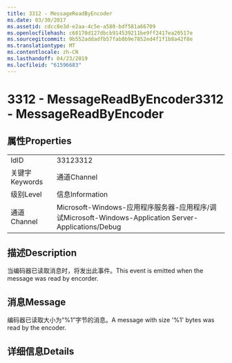 ```yaml
---
title: 3312 - MessageReadByEncoder
ms.date: 03/30/2017
ms.assetid: cdcc8e3d-e2aa-4c5e-a580-bdf581a66709
ms.openlocfilehash: c68170d127dbcb914539211be9ff2417ea20517e
ms.sourcegitcommit: 9b552addadfb57fab0b9e7852ed4f1f1b8a42f8e
ms.translationtype: MT
ms.contentlocale: zh-CN
ms.lasthandoff: 04/23/2019
ms.locfileid: "61596683"
---
```

# <a name="3312---messagereadbyencoder"></a><span data-ttu-id="cdc92-102">3312 - MessageReadByEncoder</span><span class="sxs-lookup"><span data-stu-id="cdc92-102">3312 - MessageReadByEncoder</span></span>
## <a name="properties"></a><span data-ttu-id="cdc92-103">属性</span><span class="sxs-lookup"><span data-stu-id="cdc92-103">Properties</span></span>  
  
|||  
|-|-|  
|<span data-ttu-id="cdc92-104">Id</span><span class="sxs-lookup"><span data-stu-id="cdc92-104">ID</span></span>|<span data-ttu-id="cdc92-105">3312</span><span class="sxs-lookup"><span data-stu-id="cdc92-105">3312</span></span>|  
|<span data-ttu-id="cdc92-106">关键字</span><span class="sxs-lookup"><span data-stu-id="cdc92-106">Keywords</span></span>|<span data-ttu-id="cdc92-107">通道</span><span class="sxs-lookup"><span data-stu-id="cdc92-107">Channel</span></span>|  
|<span data-ttu-id="cdc92-108">级别</span><span class="sxs-lookup"><span data-stu-id="cdc92-108">Level</span></span>|<span data-ttu-id="cdc92-109">信息</span><span class="sxs-lookup"><span data-stu-id="cdc92-109">Information</span></span>|  
|<span data-ttu-id="cdc92-110">通道</span><span class="sxs-lookup"><span data-stu-id="cdc92-110">Channel</span></span>|<span data-ttu-id="cdc92-111">Microsoft-Windows-应用程序服务器-应用程序/调试</span><span class="sxs-lookup"><span data-stu-id="cdc92-111">Microsoft-Windows-Application Server-Applications/Debug</span></span>|  
  
## <a name="description"></a><span data-ttu-id="cdc92-112">描述</span><span class="sxs-lookup"><span data-stu-id="cdc92-112">Description</span></span>  
 <span data-ttu-id="cdc92-113">当编码器已读取消息时，将发出此事件。</span><span class="sxs-lookup"><span data-stu-id="cdc92-113">This event is emitted when the message was read by encorder.</span></span>  
  
## <a name="message"></a><span data-ttu-id="cdc92-114">消息</span><span class="sxs-lookup"><span data-stu-id="cdc92-114">Message</span></span>  
 <span data-ttu-id="cdc92-115">编码器已读取大小为“%1”字节的消息。</span><span class="sxs-lookup"><span data-stu-id="cdc92-115">A message with size '%1' bytes was read by the encoder.</span></span>  
  
## <a name="details"></a><span data-ttu-id="cdc92-116">详细信息</span><span class="sxs-lookup"><span data-stu-id="cdc92-116">Details</span></span>
